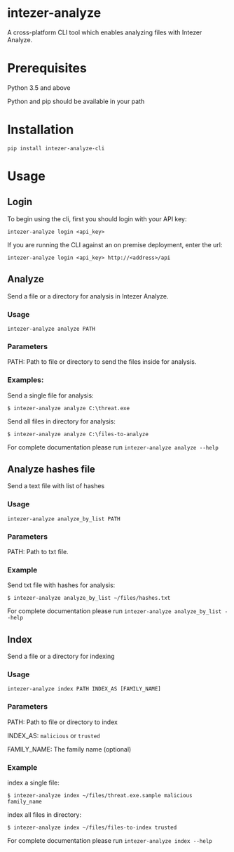 # intezer-analyze

A cross-platform CLI tool which enables analyzing files with Intezer Analyze.

# Prerequisites
Python 3.5 and above

Python and pip should be available in your path

# Installation
`pip install intezer-analyze-cli`

# Usage

## Login
To begin using the cli, first you should login with your API key:

`intezer-analyze login <api_key>`

If you are running the CLI against an on premise deployment, enter the url:

`intezer-analyze login <api_key> http://<address>/api`
 

## Analyze
Send a file or a directory for analysis in Intezer Analyze.

### Usage
`intezer-analyze analyze PATH`

### Parameters
PATH: Path to file or directory to send the files inside for analysis.

###  Examples:
Send a single file for analysis:

    $ intezer-analyze analyze C:\threat.exe

Send all files in directory for analysis:

    $ intezer-analyze analyze C:\files-to-analyze

For complete documentation please run `intezer-analyze analyze --help`
 
## Analyze hashes file
Send a text file with list of hashes

### Usage
`intezer-analyze analyze_by_list PATH`

### Parameters
PATH: Path to txt file.

### Example
Send txt file with hashes for analysis:

    $ intezer-analyze analyze_by_list ~/files/hashes.txt

For complete documentation please run `intezer-analyze analyze_by_list --help`

## Index
Send a file or a directory for indexing

### Usage
`intezer-analyze index PATH INDEX_AS [FAMILY_NAME]`

### Parameters
PATH: Path to file or directory to index

INDEX_AS: `malicious` or `trusted`

FAMILY_NAME: The family name (optional)

### Example
index a single file:
    
    $ intezer-analyze index ~/files/threat.exe.sample malicious family_name
    
index all files in directory:

    $ intezer-analyze index ~/files/files-to-index trusted

For complete documentation please run `intezer-analyze index --help`
